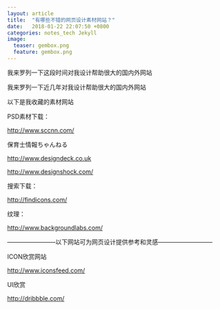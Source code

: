 ```yaml
---
layout: article
title:  "有哪些不错的网页设计素材网站？"
date:   2018-01-22 22:07:50 +0800
categories: notes_tech Jekyll
image:
  teaser: gembox.png
  feature: gembox.png
---
```

我来罗列一下这段时间对我设计帮助很大的国内外网站

我来罗列一下近几年对我设计帮助很大的国内外网站

以下是我收藏的素材网站

PSD素材下载：

<a href="http://www.sccnn.com/" target="view_window">http://www.sccnn.com/</a>


保育士情報ちゃんねる

<a href="http://www.designdeck.co.uk" target="view_window">http://www.designdeck.co.uk</a>

<a href="http://www.designshock.com/" target="view_window">http://www.designshock.com/</a>


搜索下载：

<a href="http://findicons.com/" target="view_window">http://findicons.com/</a>


纹理：

<a href="http://www.backgroundlabs.com/" target="view_window">http://www.backgroundlabs.com/</a>

————————以下网站可为网页设计提供参考和灵感—————————

ICON欣赏网站

<a href="http://www.iconsfeed.com/" target="view_window">http://www.iconsfeed.com/</a>


UI欣赏

<a href="http://dribbble.com/" target="view_window">http://dribbble.com/</a>

